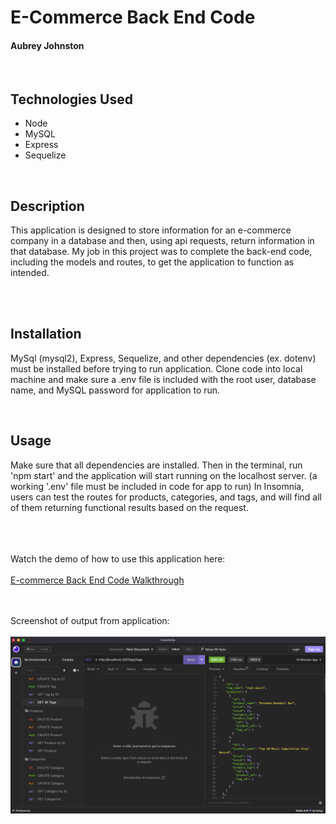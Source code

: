 # E-Commerce Back End Code 
#### Aubrey Johnston
<br>

## Technologies Used
<ul>
    <li>Node</li>
    <li>MySQL</li>
    <li>Express</li>
    <li>Sequelize</li>
</ul>    

<br>

## Description
This application is designed to store information for an e-commerce company in a database and then, using api requests, return information in that database. My job in this project was to complete the back-end code, including the models and routes, to get the application to function as intended. 

<br>

<br>

## Installation
MySql (mysql2), Express, Sequelize, and other dependencies (ex. dotenv) must be installed before trying to run application. Clone code into local machine and make sure a .env file is included with the root user, database name, and MySQL password for application to run.
<br>

<link>

<br>

## Usage
 Make sure that all dependencies are installed. Then in the terminal, run 'npm start' and the application will start running on the localhost server. (a working '.env' file must be included in code for app to run) In Insomnia, users can test the routes for products, categories, and tags, and will find all of them returning functional results based on the request.

<br><br><br>
Watch the demo of how to use this application here: <br><br>
[E-commerce Back End Code Walkthrough](https://user-images.githubusercontent.com/116928146/228399221-879a247d-745f-4643-b5b5-0ca5a4b2ebb1.webm)


<br><br>
Screenshot of output from application: <br><br>
![alt text](Develop/images/readMePhoto.png)

<br>
